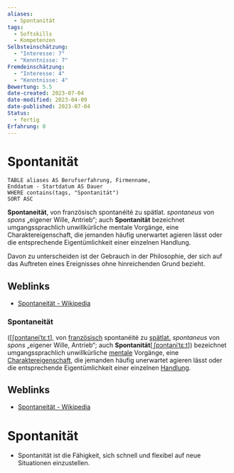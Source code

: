 ```yaml
---
aliases:
  - Spontanität
tags:
  - Softskills
  - Kompetenzen
Selbsteinschätzung:
  - "Interesse: 7"
  - "Kenntnisse: 7"
Fremdeinschätzung:
  - "Interesse: 4"
  - "Kenntnisse: 4"
Bewertung: 5.5
date-created: 2023-07-04
date-modified: 2023-04-09
date-published: 2023-07-04
Status:
  - fertig
Erfahrung: 0
---
```


# Spontanität

```dataview
TABLE aliases AS Berufserfahrung, Firmenname,
Enddatum - Startdatum AS Dauer
WHERE contains(tags, "Spontanität")
SORT ASC
```

**Spontaneität**, von französisch spontanéité zu spätlat. _spontaneus_ von _spons_ „eigener Wille, Antrieb“; auch **Spontanität** bezeichnet umgangssprachlich unwillkürliche mentale Vorgänge, eine Charaktereigenschaft, die jemanden häufig unerwartet agieren lässt oder die entsprechende Eigentümlichkeit einer einzelnen Handlung.

Davon zu unterscheiden ist der Gebrauch in der Philosophie, der sich auf das Auftreten eines Ereignisses ohne hinreichenden Grund bezieht.

## Weblinks

- [Spontaneität - Wikipedia](https://de.wikipedia.org/wiki/Spontaneit%C3%A4t)

### Spontaneität

(\[[ʃpɔntaneiˈtɛːt](https://de.wikipedia.org/wiki/Liste_der_IPA-Zeichen "Liste der IPA-Zeichen")],
von
[französisch](https://de.wikipedia.org/wiki/Franz%C3%B6sische_Sprache "Französische Sprache")
spontanéité zu
[spätlat.](https://de.wikipedia.org/wiki/Sp%C3%A4tlateinisch "Spätlateinisch")
_spontaneus_ von _spons_ „eigener Wille, Antrieb“; auch
**Spontanität**\[[ˌʃpɔntaniˈtɛːt](https://de.wikipedia.org/wiki/Liste_der_IPA-Zeichen "Liste der IPA-Zeichen")])
bezeichnet umgangssprachlich unwillkürliche
[mentale](https://de.wikipedia.org/wiki/Geist "Geist") Vorgänge, eine
[Charaktereigenschaft](https://de.wikipedia.org/wiki/Charaktereigenschaft "Charaktereigenschaft"),
die jemanden häufig unerwartet agieren lässt oder die entsprechende
Eigentümlichkeit einer einzelnen
[Handlung](https://de.wikipedia.org/wiki/Handeln "Handeln").


## Weblinks

- [Spontaneität - Wikipedia](https://de.wikipedia.org/wiki/Spontaneit%C3%A4t)

# Spontanität

- Spontanität ist die Fähigkeit, sich schnell und flexibel auf neue Situationen einzustellen.
